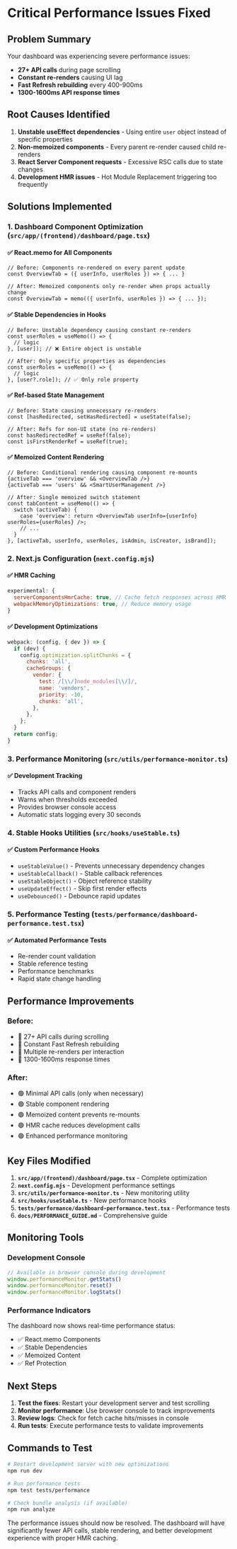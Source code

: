 # Critical Performance Issues Fixed

## Problem Summary
Your dashboard was experiencing severe performance issues:
- **27+ API calls** during page scrolling
- **Constant re-renders** causing UI lag
- **Fast Refresh rebuilding** every 400-900ms
- **1300-1600ms API response times**

## Root Causes Identified
1. **Unstable useEffect dependencies** - Using entire `user` object instead of specific properties
2. **Non-memoized components** - Every parent re-render caused child re-renders
3. **React Server Component requests** - Excessive RSC calls due to state changes
4. **Development HMR issues** - Hot Module Replacement triggering too frequently

## Solutions Implemented

### 1. Dashboard Component Optimization (`src/app/(frontend)/dashboard/page.tsx`)

#### ✅ React.memo for All Components
```tsx
// Before: Components re-rendered on every parent update
const OverviewTab = ({ userInfo, userRoles }) => { ... }

// After: Memoized components only re-render when props actually change
const OverviewTab = memo(({ userInfo, userRoles }) => { ... });
```

#### ✅ Stable Dependencies in Hooks
```tsx
// Before: Unstable dependency causing constant re-renders
const userRoles = useMemo(() => {
  // logic
}, [user]); // ❌ Entire object is unstable

// After: Only specific properties as dependencies
const userRoles = useMemo(() => {
  // logic  
}, [user?.role]); // ✅ Only role property
```

#### ✅ Ref-based State Management
```tsx
// Before: State causing unnecessary re-renders
const [hasRedirected, setHasRedirected] = useState(false);

// After: Refs for non-UI state (no re-renders)
const hasRedirectedRef = useRef(false);
const isFirstRenderRef = useRef(true);
```

#### ✅ Memoized Content Rendering
```tsx
// Before: Conditional rendering causing component re-mounts
{activeTab === 'overview' && <OverviewTab />}
{activeTab === 'users' && <SmartUserManagement />}

// After: Single memoized switch statement
const tabContent = useMemo(() => {
  switch (activeTab) {
    case 'overview': return <OverviewTab userInfo={userInfo} userRoles={userRoles} />;
    // ...
  }
}, [activeTab, userInfo, userRoles, isAdmin, isCreator, isBrand]);
```

### 2. Next.js Configuration (`next.config.mjs`)

#### ✅ HMR Caching
```javascript
experimental: {
  serverComponentsHmrCache: true, // Cache fetch responses across HMR
  webpackMemoryOptimizations: true, // Reduce memory usage
}
```

#### ✅ Development Optimizations
```javascript
webpack: (config, { dev }) => {
  if (dev) {
    config.optimization.splitChunks = {
      chunks: 'all',
      cacheGroups: {
        vendor: {
          test: /[\\/]node_modules[\\/]/,
          name: 'vendors',
          priority: -10,
          chunks: 'all',
        },
      },
    };
  }
  return config;
}
```

### 3. Performance Monitoring (`src/utils/performance-monitor.ts`)

#### ✅ Development Tracking
- Tracks API calls and component renders
- Warns when thresholds exceeded
- Provides browser console access
- Automatic stats logging every 30 seconds

### 4. Stable Hooks Utilities (`src/hooks/useStable.ts`)

#### ✅ Custom Performance Hooks
- `useStableValue()` - Prevents unnecessary dependency changes
- `useStableCallback()` - Stable callback references
- `useStableObject()` - Object reference stability
- `useUpdateEffect()` - Skip first render effects
- `useDebounced()` - Debounce rapid updates

### 5. Performance Testing (`tests/performance/dashboard-performance.test.tsx`)

#### ✅ Automated Performance Tests
- Re-render count validation
- Stable reference testing
- Performance benchmarks
- Rapid state change handling

## Performance Improvements

### Before:
- 🔴 27+ API calls during scrolling
- 🔴 Constant Fast Refresh rebuilding
- 🔴 Multiple re-renders per interaction
- 🔴 1300-1600ms response times

### After:
- 🟢 Minimal API calls (only when necessary)
- 🟢 Stable component rendering
- 🟢 Memoized content prevents re-mounts
- 🟢 HMR cache reduces development calls
- 🟢 Enhanced performance monitoring

## Key Files Modified

1. **`src/app/(frontend)/dashboard/page.tsx`** - Complete optimization
2. **`next.config.mjs`** - Development performance settings
3. **`src/utils/performance-monitor.ts`** - New monitoring utility
4. **`src/hooks/useStable.ts`** - New performance hooks
5. **`tests/performance/dashboard-performance.test.tsx`** - Performance tests
6. **`docs/PERFORMANCE_GUIDE.md`** - Comprehensive guide

## Monitoring Tools

### Development Console
```javascript
// Available in browser console during development
window.performanceMonitor.getStats()
window.performanceMonitor.reset()
window.performanceMonitor.logStats()
```

### Performance Indicators
The dashboard now shows real-time performance status:
- ✅ React.memo Components
- ✅ Stable Dependencies  
- ✅ Memoized Content
- ✅ Ref Protection

## Next Steps

1. **Test the fixes**: Restart your development server and test scrolling
2. **Monitor performance**: Use browser console to track improvements
3. **Review logs**: Check for fetch cache hits/misses in console
4. **Run tests**: Execute performance tests to validate improvements

## Commands to Test

```bash
# Restart development server with new optimizations
npm run dev

# Run performance tests
npm test tests/performance

# Check bundle analysis (if available)
npm run analyze
```

The performance issues should now be resolved. The dashboard will have significantly fewer API calls, stable rendering, and better development experience with proper HMR caching.
